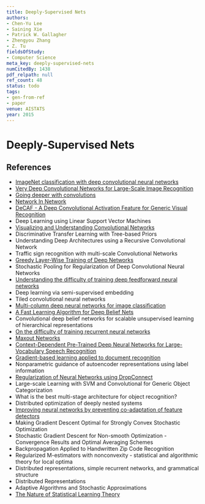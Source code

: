 ```yaml
---
title: Deeply-Supervised Nets
authors:
- Chen-Yu Lee
- Saining Xie
- Patrick W. Gallagher
- Zhengyou Zhang
- Z. Tu
fieldsOfStudy:
- Computer Science
meta_key: deeply-supervised-nets
numCitedBy: 1438
pdf_relpath: null
ref_count: 48
status: todo
tags:
- gen-from-ref
- paper
venue: AISTATS
year: 2015
---
```


# Deeply-Supervised Nets

## References

- [ImageNet classification with deep convolutional neural networks](./imagenet-classification-with-deep-convolutional-neural-networks.md)
- [Very Deep Convolutional Networks for Large-Scale Image Recognition](./very-deep-convolutional-networks-for-large-scale-image-recognition.md)
- [Going deeper with convolutions](./going-deeper-with-convolutions.md)
- [Network In Network](./network-in-network.md)
- [DeCAF - A Deep Convolutional Activation Feature for Generic Visual Recognition](./decaf-a-deep-convolutional-activation-feature-for-generic-visual-recognition.md)
- Deep Learning using Linear Support Vector Machines
- [Visualizing and Understanding Convolutional Networks](./visualizing-and-understanding-convolutional-networks.md)
- Discriminative Transfer Learning with Tree-based Priors
- Understanding Deep Architectures using a Recursive Convolutional Network
- Traffic sign recognition with multi-scale Convolutional Networks
- [Greedy Layer-Wise Training of Deep Networks](./greedy-layer-wise-training-of-deep-networks.md)
- Stochastic Pooling for Regularization of Deep Convolutional Neural Networks
- [Understanding the difficulty of training deep feedforward neural networks](./understanding-the-difficulty-of-training-deep-feedforward-neural-networks.md)
- Deep learning via semi-supervised embedding
- Tiled convolutional neural networks
- [Multi-column deep neural networks for image classification](./multi-column-deep-neural-networks-for-image-classification.md)
- [A Fast Learning Algorithm for Deep Belief Nets](./a-fast-learning-algorithm-for-deep-belief-nets.md)
- Convolutional deep belief networks for scalable unsupervised learning of hierarchical representations
- [On the difficulty of training recurrent neural networks](./on-the-difficulty-of-training-recurrent-neural-networks.md)
- [Maxout Networks](./maxout-networks.md)
- [Context-Dependent Pre-Trained Deep Neural Networks for Large-Vocabulary Speech Recognition](./context-dependent-pre-trained-deep-neural-networks-for-large-vocabulary-speech-recognition.md)
- [Gradient-based learning applied to document recognition](./gradient-based-learning-applied-to-document-recognition.md)
- Nonparametric guidance of autoencoder representations using label information
- [Regularization of Neural Networks using DropConnect](./regularization-of-neural-networks-using-dropconnect.md)
- Large-scale Learning with SVM and Convolutional for Generic Object Categorization
- What is the best multi-stage architecture for object recognition?
- Distributed optimization of deeply nested systems
- [Improving neural networks by preventing co-adaptation of feature detectors](./improving-neural-networks-by-preventing-co-adaptation-of-feature-detectors.md)
- Making Gradient Descent Optimal for Strongly Convex Stochastic Optimization
- Stochastic Gradient Descent for Non-smooth Optimization - Convergence Results and Optimal Averaging Schemes
- Backpropagation Applied to Handwritten Zip Code Recognition
- Regularized M-estimators with nonconvexity - statistical and algorithmic theory for local optima
- Distributed representations, simple recurrent networks, and grammatical structure
- Distributed Representations
- Adaptive Algorithms and Stochastic Approximations
- [The Nature of Statistical Learning Theory](./the-nature-of-statistical-learning-theory.md)
